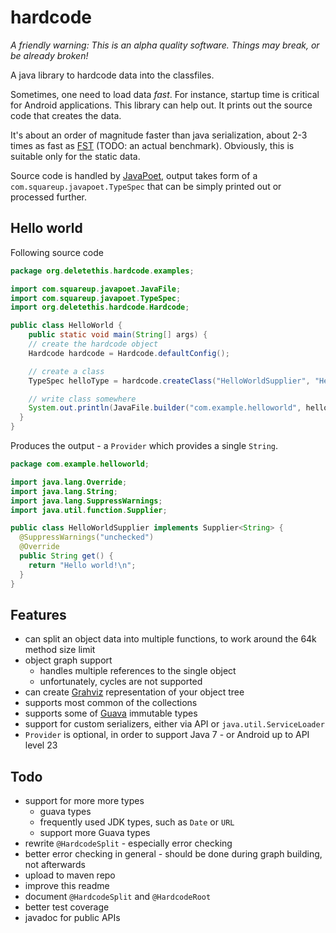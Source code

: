# hardcode
*A friendly warning: This is an alpha quality software. Things may break, or
be already broken!*

A java library to hardcode data into the classfiles.

Sometimes, one need to load data *fast*. For instance, startup time is
critical for Android applications. This library can help out.
It prints out the source code that creates the data.

It's about an order of magnitude faster than java serialization,
about 2-3 times as fast as [FST](https://github.com/RuedigerMoeller/fast-serialization)
(TODO: an actual benchmark). Obviously, this is suitable
only for the static data.

Source code is handled by [JavaPoet](https://github.com/square/javapoet),
output takes form of a `com.squareup.javapoet.TypeSpec` that can be
simply printed out or processed further.

## Hello world
Following source code
```java
package org.deletethis.hardcode.examples;

import com.squareup.javapoet.JavaFile;
import com.squareup.javapoet.TypeSpec;
import org.deletethis.hardcode.Hardcode;

public class HelloWorld {
    public static void main(String[] args) {
    // create the hardcode object
    Hardcode hardcode = Hardcode.defaultConfig();

    // create a class
    TypeSpec helloType = hardcode.createClass("HelloWorldSupplier", "Hello world!\n");

    // write class somewhere
    System.out.println(JavaFile.builder("com.example.helloworld", helloType).build());
  }
}
```
Produces the output - a `Provider` which provides a single `String`.

```java
package com.example.helloworld;

import java.lang.Override;
import java.lang.String;
import java.lang.SuppressWarnings;
import java.util.function.Supplier;

public class HelloWorldSupplier implements Supplier<String> {
  @SuppressWarnings("unchecked")
  @Override
  public String get() {
    return "Hello world!\n";
  }
}
```
## Features
- can split an object data into multiple functions, to work around the 64k method size limit
- object graph support
  - handles multiple references to the single object
  - unfortunately, cycles are not supported
- can create [Grahviz](https://www.graphviz.org) representation of your object tree
- supports most common of the collections
- supports some of [Guava](https://github.com/google/guava) immutable types
- support for custom serializers, either via API or `java.util.ServiceLoader`
- `Provider` is optional, in order to support Java 7 - or  Android up to API level 23


## Todo
- support for more more types
  - guava types
  - frequently used JDK types, such as `Date` or `URL`
  - support more Guava types
- rewrite `@HardcodeSplit` - especially error checking
- better error checking in general - should be done during graph building,
  not afterwards
- upload to maven repo
- improve this readme
- document `@HardcodeSplit` and `@HardcodeRoot`
- better test coverage
- javadoc for public APIs

